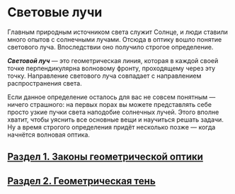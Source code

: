 # Световые лучи
Главным природным источником света служит Солнце, и люди ставили много опытов с солнечными лучами. Отсюда в оптику вошло понятие светового луча. Впоследствии оно получило строгое определение.

**_Световой луч_** — это геометрическая линия, которая в каждой своей точке перпендикулярна волновому фронту, проходящему через эту точку. Направление светового луча совпадает с направлением распространения света.

Если данное определение осталось для вас не совсем понятным — ничего страшного: на первых порах вы можете представлять себе просто узкие пучки света наподобие солнечных лучей. Этого вполне хватит, чтобы уяснить все основные вещи и научиться решать задачи. Ну а время строгого определения придёт несколько позже — когда начнётся волновая оптика.
## [Раздел 1. Законы геометрической оптики]()
## [Раздел 2. Геометрическая тень]()

